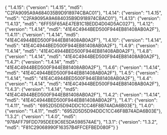 {
  "1.4.15": {"version": "1.4.15", "md5": "C2FA9095A9A684035B9D918974CBAC01"},
  "1.4.14": {"version": "1.4.15", "md5": "C2FA9095A9A684035B9D918974CBAC01"},
  "1.4.13": {"version": "1.4.13", "md5": "6FF55F65AE47EB1C1BEDD4D04D5AC027"},
  "1.4.12": {"version": "1.4.14", "md5": "41E4C4944BED500F944EB81408AB0A2F"},
  "1.4.11": {"version": "1.4.14", "md5": "41E4C4944BED500F944EB81408AB0A2F"},
  "1.4.10": {"version": "1.4.14", "md5": "41E4C4944BED500F944EB81408AB0A2F"},
  "1.4.9": {"version": "1.4.14", "md5": "41E4C4944BED500F944EB81408AB0A2F"},
  "1.4.8": {"version": "1.4.14", "md5": "41E4C4944BED500F944EB81408AB0A2F"},
  "1.4.7": {"version": "1.4.14", "md5": "41E4C4944BED500F944EB81408AB0A2F"},
  "1.4.6": {"version": "1.4.14", "md5": "41E4C4944BED500F944EB81408AB0A2F"},
  "1.4.5": {"version": "1.4.14", "md5": "41E4C4944BED500F944EB81408AB0A2F"},
  "1.4.4": {"version": "1.4.14", "md5": "41E4C4944BED500F944EB81408AB0A2F"},
  "1.4.3": {"version": "1.4.14", "md5": "41E4C4944BED500F944EB81408AB0A2F"},
  "1.4.2": {"version": "1.4.14", "md5": "41E4C4944BED500F944EB81408AB0A2F"},
  "1.4.1": {"version": "1.4.11", "md5": "6952D5D5D94DDC1CC46F8B74ADA6B03E"},
  "1.4.0": {"version": "1.4.11", "md5": "6952D5D5D94DDC1CC46F8B74ADA6B03E"},
  "1.3.2": {"version": "1.4.0", "md5": "978AFF79FDD795DEE9C6E5DA598574AE"},
  "1.3.1": {"version": "1.3.2", "md5": "F81C29068990F16357B4FFCEFBED080F"}
}
